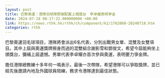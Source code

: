 ```yaml
---
layout: post
title: 巴黎奧運｜港隊羽球隊鄧謝配冀上頒獎台　李卓耀表明爭金
date: 2024-07-18 08:17:22.000000000 +08:00
link: https://news.rthk.hk/rthk/ch/component/k2/1762060-20240718.htm
categories: rthk
---
```


巴黎奧運羽毛球項目，港隊將會派出6名代表，分別出戰男女單、混雙及女雙項目。其中上屆與奧運獎牌擦身而過的混雙組合謝影雪和鄧俊文，希望今屆能夠坐上頒獎台，彌補上屆遺憾。男單代表李卓耀亦首次參與奧運，表明要力爭金牌。

擔任港隊總教練十多年何一鳴表示，最後一次帶隊，希望港隊可以爭取獎牌，並已經先後邀請內地及外國球員陪練，務求令港隊達到最佳狀態。
